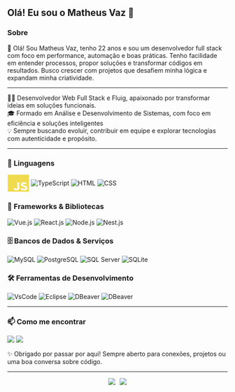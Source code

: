 <h2>Olá! Eu sou o Matheus Vaz 👋</h2>

### Sobre
 🚀 
Olá! Sou Matheus Vaz, tenho 22 anos e sou um desenvolvedor full stack com foco em performance, automação e boas práticas. Tenho facilidade em entender processos, propor soluções e transformar códigos em resultados. Busco crescer com projetos que desafiem minha lógica e expandam minha criatividade.

<hr>

🧑‍💻 Desenvolvedor Web Full Stack e Fluig, apaixonado por transformar ideias em soluções funcionais.
<br>
🎓 Formado em Análise e Desenvolvimento de Sistemas, com foco em eficiência e soluções inteligentes
<br>
💡 Sempre buscando evoluir, contribuir em equipe e explorar tecnologias com autenticidade e propósito.
<br>

<hr>

### 🧠 Linguagens
<span style="display: inline_block">
  <img align="center" alt="JavaScript" height="40" width="50" src="https://raw.githubusercontent.com/devicons/devicon/master/icons/javascript/javascript-plain.svg">
  <img align="center" alt="TypeScript" height="40" width="50" src="https://cdn.jsdelivr.net/gh/devicons/devicon/icons/typescript/typescript-original.svg">
  <img align="center" alt="HTML" height="40" width="50" src="https://cdn.jsdelivr.net/gh/devicons/devicon@latest/icons/html5/html5-original.svg" />
  <img align="center" alt="CSS" height="40" width="50" src="https://cdn.jsdelivr.net/gh/devicons/devicon@latest/icons/css3/css3-plain.svg" /> 
</span>

### 🧩 Frameworks & Bibliotecas
<span style="display: inline_block">
  <img align="center" alt="Vue.js" height="40" width="50" src="https://cdn.jsdelivr.net/gh/devicons/devicon/icons/vuejs/vuejs-original.svg">
  <img align="center" alt="React.js" height="40" width="50" src="https://cdn.jsdelivr.net/gh/devicons/devicon@latest/icons/react/react-original.svg" />
  <img align="center" alt="Node.js" height="40" width="50" src="https://cdn.jsdelivr.net/gh/devicons/devicon/icons/nodejs/nodejs-original.svg" />
  <img align="center" alt="Nest.js" height="40" width="50" src="https://cdn.jsdelivr.net/gh/devicons/devicon@latest/icons/nestjs/nestjs-original.svg" />       
</span>

### 🗄️ Bancos de Dados & Serviços
<span style="display: inline_block">
  <img align="center" alt="MySQL" height="40" width="50" src="https://cdn.jsdelivr.net/gh/devicons/devicon@latest/icons/mysql/mysql-original.svg" />
  <img align="center" alt="PostgreSQL" height="40" width="50" src="https://cdn.jsdelivr.net/gh/devicons/devicon@latest/icons/postgresql/postgresql-original.svg" />
  <img align="center" alt="SQL Server" height="40" width="50" src="https://cdn.jsdelivr.net/gh/devicons/devicon@latest/icons/microsoftsqlserver/microsoftsqlserver-original.svg" />
  <img align="center" alt="SQLite" height="40" width="50" src="https://cdn.jsdelivr.net/gh/devicons/devicon@latest/icons/sqlite/sqlite-original.svg" />
</span>

### 🛠️ Ferramentas de Desenvolvimento
<span style="display: inline_block">
  <img align="center" alt="VsCode" height="40" width="50" src="https://cdn.jsdelivr.net/gh/devicons/devicon@latest/icons/vscode/vscode-original.svg" />
  <img align="center" alt="Eclipse" height="40" width="50" src="https://cdn.jsdelivr.net/gh/devicons/devicon@latest/icons/eclipse/eclipse-original.svg" />
  <img align="center" alt="DBeaver" height="40" width="50" src="https://cdn.jsdelivr.net/gh/devicons/devicon@latest/icons/dbeaver/dbeaver-original.svg" />
  <img align="center" alt="DBeaver" height="50" width="50" src="https://cdn6.aptoide.com/imgs/d/0/f/d0fd60234c85f2384f4c7e54f6df656f_icon.png" />
</span>

<hr>

### 📫 Como me encontrar
<a href="https://www.linkedin.com/in/matheus--nogueira/" target="_blank"><img src="https://img.shields.io/badge/-LinkedIn-%230077B5?style=for-the-badge&logo=linkedin&logoColor=white" target="_blank"></a>
<a href="mailto:matheus.vs.br@gmail.com"><img src="https://img.shields.io/badge/Gmail-D14836?style=for-the-badge&logo=gmail&logoColor=white" target="_blank"></a>

✨ Obrigado por passar por aqui! Sempre aberto para conexões, projetos ou uma boa conversa sobre código.

<hr>

<div style="display: flex; flex-direction: row; justify-content: center; align-items: center; gap: 10px;">
  <img height="150em" src="https://github-readme-stats.vercel.app/api?username=matheus-nogueiraa&show_icons=true&theme=vision-friendly-dark&include_all_commits=true&count_private=true"/>
  <img height="150em" src="https://github-readme-stats.vercel.app/api/top-langs/?username=matheus-nogueiraa&layout=compact&langs_count=8&theme=vision-friendly-dark"/>
</div>
